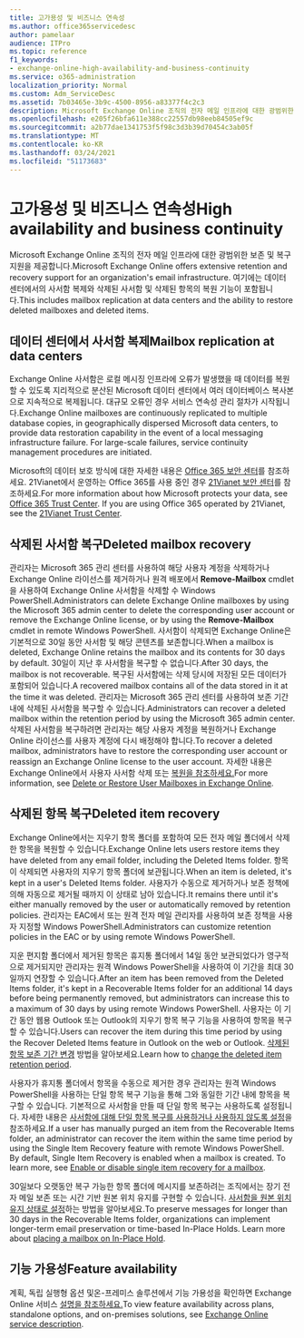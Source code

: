 ```yaml
---
title: 고가용성 및 비즈니스 연속성
ms.author: office365servicedesc
author: pamelaar
audience: ITPro
ms.topic: reference
f1_keywords:
- exchange-online-high-availability-and-business-continuity
ms.service: o365-administration
localization_priority: Normal
ms.custom: Adm_ServiceDesc
ms.assetid: 7b03465e-3b9c-4500-8956-a83377f4c2c3
description: Microsoft Exchange Online 조직의 전자 메일 인프라에 대한 광범위한 보존 및 복구 지원을 제공합니다. 여기에는 데이터 센터에서의 사서함 복제와 삭제된 사서함 및 삭제된 항목의 복원 기능이 포함됩니다.
ms.openlocfilehash: e205f26bfa611e388cc22557db98eeb84505ef9c
ms.sourcegitcommit: a2b77dae1341753f5f98c3d3b39d70454c3ab05f
ms.translationtype: MT
ms.contentlocale: ko-KR
ms.lasthandoff: 03/24/2021
ms.locfileid: "51173683"
---
```

# <a name="high-availability-and-business-continuity"></a><span data-ttu-id="b131d-104">고가용성 및 비즈니스 연속성</span><span class="sxs-lookup"><span data-stu-id="b131d-104">High availability and business continuity</span></span>

<span data-ttu-id="b131d-105">Microsoft Exchange Online 조직의 전자 메일 인프라에 대한 광범위한 보존 및 복구 지원을 제공합니다.</span><span class="sxs-lookup"><span data-stu-id="b131d-105">Microsoft Exchange Online offers extensive retention and recovery support for an organization's email infrastructure.</span></span> <span data-ttu-id="b131d-106">여기에는 데이터 센터에서의 사서함 복제와 삭제된 사서함 및 삭제된 항목의 복원 기능이 포함됩니다.</span><span class="sxs-lookup"><span data-stu-id="b131d-106">This includes mailbox replication at data centers and the ability to restore deleted mailboxes and deleted items.</span></span>
  
## <a name="mailbox-replication-at-data-centers"></a><span data-ttu-id="b131d-107">데이터 센터에서 사서함 복제</span><span class="sxs-lookup"><span data-stu-id="b131d-107">Mailbox replication at data centers</span></span>

<span data-ttu-id="b131d-p103">Exchange Online 사서함은 로컬 메시징 인프라에 오류가 발생했을 때 데이터를 복원할 수 있도록 지리적으로 분산된 Microsoft 데이터 센터에서 여러 데이터베이스 복사본으로 지속적으로 복제됩니다. 대규모 오류인 경우 서비스 연속성 관리 절차가 시작됩니다.</span><span class="sxs-lookup"><span data-stu-id="b131d-p103">Exchange Online mailboxes are continuously replicated to multiple database copies, in geographically dispersed Microsoft data centers, to provide data restoration capability in the event of a local messaging infrastructure failure. For large-scale failures, service continuity management procedures are initiated.</span></span>
  
<span data-ttu-id="b131d-p104">Microsoft의 데이터 보호 방식에 대한 자세한 내용은 [Office 365 보안 센터](https://go.microsoft.com/fwlink/p/?LinkId=299135)를 참조하세요. 21Vianet에서 운영하는 Office 365를 사용 중인 경우 [21Vianet 보안 센터](https://www.21vbluecloud.com/office365/trustcenter/onlineservices.mdl)를 참조하세요.</span><span class="sxs-lookup"><span data-stu-id="b131d-p104">For more information about how Microsoft protects your data, see [Office 365 Trust Center](https://go.microsoft.com/fwlink/p/?LinkId=299135). If you are using Office 365 operated by 21Vianet, see the [21Vianet Trust Center](https://www.21vbluecloud.com/office365/trustcenter/onlineservices.mdl).</span></span>
  
## <a name="deleted-mailbox-recovery"></a><span data-ttu-id="b131d-112">삭제된 사서함 복구</span><span class="sxs-lookup"><span data-stu-id="b131d-112">Deleted mailbox recovery</span></span>

<span data-ttu-id="b131d-113">관리자는 Microsoft 365 관리 센터를 사용하여 해당 사용자 계정을 삭제하거나 Exchange Online 라이선스를 제거하거나 원격 배포에서 **Remove-Mailbox** cmdlet을 사용하여 Exchange Online 사서함을 삭제할 수 Windows PowerShell.</span><span class="sxs-lookup"><span data-stu-id="b131d-113">Administrators can delete Exchange Online mailboxes by using the Microsoft 365 admin center to delete the corresponding user account or remove the Exchange Online license, or by using the **Remove-Mailbox** cmdlet in remote Windows PowerShell.</span></span> <span data-ttu-id="b131d-114">사서함이 삭제되면 Exchange Online은 기본적으로 30일 동안 사서함 및 해당 콘텐츠를 보존합니다.</span><span class="sxs-lookup"><span data-stu-id="b131d-114">When a mailbox is deleted, Exchange Online retains the mailbox and its contents for 30 days by default.</span></span> <span data-ttu-id="b131d-115">30일이 지난 후 사서함을 복구할 수 없습니다.</span><span class="sxs-lookup"><span data-stu-id="b131d-115">After 30 days, the mailbox is not recoverable.</span></span> <span data-ttu-id="b131d-116">복구된 사서함에는 삭제 당시에 저장된 모든 데이터가 포함되어 있습니다.</span><span class="sxs-lookup"><span data-stu-id="b131d-116">A recovered mailbox contains all of the data stored in it at the time it was deleted.</span></span> <span data-ttu-id="b131d-117">관리자는 Microsoft 365 관리 센터를 사용하여 보존 기간 내에 삭제된 사서함을 복구할 수 있습니다.</span><span class="sxs-lookup"><span data-stu-id="b131d-117">Administrators can recover a deleted mailbox within the retention period by using the Microsoft 365 admin center.</span></span> <span data-ttu-id="b131d-118">삭제된 사서함을 복구하려면 관리자는 해당 사용자 계정을 복원하거나 Exchange Online 라이선스를 사용자 계정에 다시 배정해야 합니다.</span><span class="sxs-lookup"><span data-stu-id="b131d-118">To recover a deleted mailbox, administrators have to restore the corresponding user account or reassign an Exchange Online license to the user account.</span></span> <span data-ttu-id="b131d-119">자세한 내용은 Exchange Online에서 사용자 사서함 삭제 또는 [복원을 참조하세요.](/exchange/recipients-in-exchange-online/delete-or-restore-mailboxes)</span><span class="sxs-lookup"><span data-stu-id="b131d-119">For more information, see [Delete or Restore User Mailboxes in Exchange Online](/exchange/recipients-in-exchange-online/delete-or-restore-mailboxes).</span></span>
  
## <a name="deleted-item-recovery"></a><span data-ttu-id="b131d-120">삭제된 항목 복구</span><span class="sxs-lookup"><span data-stu-id="b131d-120">Deleted item recovery</span></span>

<span data-ttu-id="b131d-121">Exchange Online에서는 지우기 항목 폴더를 포함하여 모든 전자 메일 폴더에서 삭제한 항목을 복원할 수 있습니다.</span><span class="sxs-lookup"><span data-stu-id="b131d-121">Exchange Online lets users restore items they have deleted from any email folder, including the Deleted Items folder.</span></span> <span data-ttu-id="b131d-122">항목이 삭제되면 사용자의 지우기 항목 폴더에 보관됩니다.</span><span class="sxs-lookup"><span data-stu-id="b131d-122">When an item is deleted, it's kept in a user's Deleted Items folder.</span></span> <span data-ttu-id="b131d-123">사용자가 수동으로 제거하거나 보존 정책에 의해 자동으로 제거될 때까지 이 상태로 남아 있습니다.</span><span class="sxs-lookup"><span data-stu-id="b131d-123">It remains there until it's either manually removed by the user or automatically removed by retention policies.</span></span> <span data-ttu-id="b131d-124">관리자는 EAC에서 또는 원격 전자 메일 관리자를 사용하여 보존 정책을 사용자 지정할 Windows PowerShell.</span><span class="sxs-lookup"><span data-stu-id="b131d-124">Administrators can customize retention policies in the EAC or by using remote Windows PowerShell.</span></span>
  
<span data-ttu-id="b131d-125">지운 편지함 폴더에서 제거된 항목은 휴지통 폴더에서 14일 동안 보관되었다가 영구적으로 제거되지만 관리자는 원격 Windows PowerShell을 사용하여 이 기간을 최대 30일까지 연장할 수 있습니다.</span><span class="sxs-lookup"><span data-stu-id="b131d-125">After an item has been removed from the Deleted Items folder, it's kept in a Recoverable Items folder for an additional 14 days before being permanently removed, but administrators can increase this to a maximum of 30 days by using remote Windows PowerShell.</span></span> <span data-ttu-id="b131d-126">사용자는 이 기간 동안 웹용 Outlook 또는 Outlook의 지우기 항목 복구 기능을 사용하여 항목을 복구할 수 있습니다.</span><span class="sxs-lookup"><span data-stu-id="b131d-126">Users can recover the item during this time period by using the Recover Deleted Items feature in Outlook on the web or Outlook.</span></span> <span data-ttu-id="b131d-127">[삭제된 항목 보존 기간 변경](/exchange/recipients-in-exchange-online/manage-user-mailboxes/change-deleted-item-retention) 방법을 알아보세요.</span><span class="sxs-lookup"><span data-stu-id="b131d-127">Learn how to [change the deleted item retention period](/exchange/recipients-in-exchange-online/manage-user-mailboxes/change-deleted-item-retention).</span></span>
  
<span data-ttu-id="b131d-p108">사용자가 휴지통 폴더에서 항목을 수동으로 제거한 경우 관리자는 원격 Windows PowerShell을 사용하는 단일 항목 복구 기능을 통해 그와 동일한 기간 내에 항목을 복구할 수 있습니다. 기본적으로 사서함을 만들 때 단일 항목 복구는 사용하도록 설정됩니다. 자세한 내용은 [사서함에 대해 단일 항목 복구를 사용하거나 사용하지 않도록 설정](/exchange/recipients-in-exchange-online/manage-user-mailboxes/enable-or-disable-single-item-recovery)을 참조하세요.</span><span class="sxs-lookup"><span data-stu-id="b131d-p108">If a user has manually purged an item from the Recoverable Items folder, an administrator can recover the item within the same time period by using the Single Item Recovery feature with remote Windows PowerShell. By default, Single Item Recovery is enabled when a mailbox is created. To learn more, see [Enable or disable single item recovery for a mailbox](/exchange/recipients-in-exchange-online/manage-user-mailboxes/enable-or-disable-single-item-recovery).</span></span>
  
<span data-ttu-id="b131d-p109">30일보다 오랫동안 복구 가능한 항목 폴더에 메시지를 보존하려는 조직에서는 장기 전자 메일 보존 또는 시간 기반 원본 위치 유지를 구현할 수 있습니다. [사서함을 원본 위치 유지 상태로 설정](/exchange/security-and-compliance/in-place-and-litigation-holds)하는 방법을 알아보세요.</span><span class="sxs-lookup"><span data-stu-id="b131d-p109">To preserve messages for longer than 30 days in the Recoverable Items folder, organizations can implement longer-term email preservation or time-based In-Place Holds. Learn more about [placing a mailbox on In-Place Hold](/exchange/security-and-compliance/in-place-and-litigation-holds).</span></span>
  
## <a name="feature-availability"></a><span data-ttu-id="b131d-133">기능 가용성</span><span class="sxs-lookup"><span data-stu-id="b131d-133">Feature availability</span></span>

<span data-ttu-id="b131d-134">계획, 독립 실행형 옵션 및온-프레미스 솔루션에서 기능 가용성을 확인하면 Exchange Online 서비스 [설명을 참조하세요.](exchange-online-service-description.md)</span><span class="sxs-lookup"><span data-stu-id="b131d-134">To view feature availability across plans, standalone options, and on-premises solutions, see [Exchange Online service description](exchange-online-service-description.md).</span></span>
